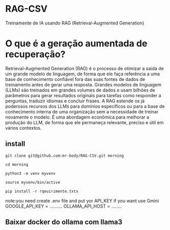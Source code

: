 # RAG-CSV
Treinamente de IA usando RAG (Retrieval-Augmented Generation) 
# O que é a geração aumentada de recuperação? 
Retrieval-Augmented Generation (RAG) é o processo de otimizar a saída de um grande modelo de linguagem, de forma que ele faça referência a uma base de conhecimento confiável fora das suas fontes de dados de treinamento antes de gerar uma resposta. Grandes modelos de linguagem (LLMs) são treinados em grandes volumes de dados e usam bilhões de parâmetros para gerar resultados originais para tarefas como responder a perguntas, traduzir idiomas e concluir frases. A RAG estende os já poderosos recursos dos LLMs para domínios específicos ou para a base de conhecimento interna de uma organização sem a necessidade de treinar novamente o modelo. É uma abordagem econômica para melhorar a produção do LLM, de forma que ele permaneça relevante, preciso e útil em vários contextos.


## install
````
git clone git@github.com:mr-body/RAG-CSV.git morning

cd morning

python3 -m venv myvenv

source myvenv/bin/active

pip install -r rqeuirimente.txtx
````

note:you need create .env file and put yor API_KEY if you want use Gmini
GOOGLE_API_KEY = ..........
OLLAMA_API_HOST = ........

## Baixar docker do ollama com llama3

````

